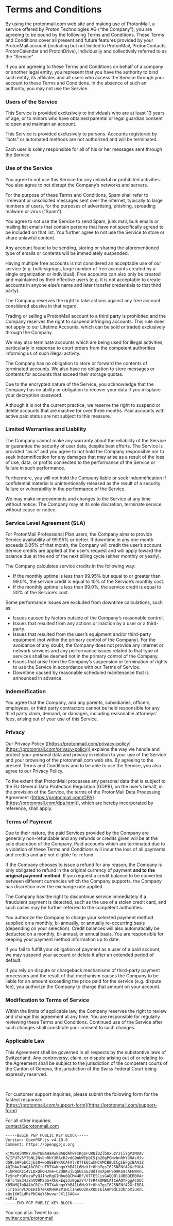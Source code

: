 Terms and Conditions
====================

By using the protonmail.com web site and making use of ProtonMail, a service offered by Proton Technologies AG (“the Company”), you are agreeing to be bound by the following Terms and Conditions. These Terms and Conditions cover all present and future features provided by your ProtonMail account (including but not limited to ProtonMail, ProtonContacts, ProtonCalendar and ProtonDrive), individually and collectively referred to as the “Service”.

If you are agreeing to these Terms and Conditions on behalf of a company or another legal entity, you represent that you have the authority to bind such entity, its affiliates and all users who access the Service through your account to these Terms and Conditions. In the absence of such an authority, you may not use the Service.

### Users of the Service

This Service is provided exclusively to individuals who are at least 13 years of age, or to minors who have obtained parental or legal guardian consent to open and maintain an account.

This Service is provided exclusively to persons. Accounts registered by “bots” or automated methods are not authorized and will be terminated.

Each user is solely responsible for all of his or her messages sent through the Service.

### Use of the Service

You agree to not use this Service for any unlawful or prohibited activities. You also agree to not disrupt the Company’s networks and servers.

For the purpose of these Terms and Conditions, Spam shall refer to irrelevant or unsolicited messages sent over the internet, typically to large numbers of users, for the purposes of advertising, phishing, spreading malware or virus (“Spam”).

You agree to not use the Service to send Spam, junk mail, bulk emails or mailing list emails that contain persons that have not specifically agreed to be included on that list. You further agree to not use the Service to store or share unlawful content.

Any account found to be sending, storing or sharing the aforementioned type of emails or contents will be immediately suspended.

Having multiple free accounts is not considered an acceptable use of our service (e.g. bulk-signups, large number of free accounts created by a single organization or individual). Free accounts can also only be created and maintained by their effective users (e.g. it is not acceptable to create accounts in anyone else’s name and later transfer credentials to that third party).

The Company reserves the right to take actions against any free account considered abusive in that regard.

Trading or selling a ProtonMail account to a third party is prohibited and the Company reserves the right to suspend infringing accounts. This rule does not apply to our Lifetime Accounts, which can be sold or traded exclusively through the Company.

We may also terminate accounts which are being used for illegal activities, particularly in response to court orders from the competent authorities informing us of such illegal activity.

The Company has no obligation to store or forward the contents of terminated accounts. We also have no obligation to store messages or contents for accounts that exceed their storage quotas.

Due to the encrypted nature of the Service, you acknowledge that the Company has no ability or obligation to recover your data if you misplace your decryption password.

Although it is not the current practice, we reserve the right to suspend or delete accounts that are inactive for over three months. Paid accounts with active paid status are not subject to this measure.

### Limited Warranties and Liability

The Company cannot make any warranty about the reliability of the Service or guarantee the security of user data, despite best efforts. The Service is provided “as is” and you agree to not hold the Company responsible nor to seek indemnification for any damages that may arise as a result of the loss of use, data, or profits connected to the performance of the Service or failure in such performance.

Furthermore, you will not hold the Company liable or seek indemnification if confidential material is unintentionally released as the result of a security failure or vulnerability in the performance of the Service.

We may make improvements and changes to the Service at any time without notice. The Company may at its sole discretion, terminate service without cause or notice.

### Service Level Agreement (SLA)

For ProtonMail Professional Plan users, the Company aims to provide Service availability of 99.95% or better. If downtime in any one month exceeds 0.05% of that month, the Company will credit the user’s account. Service credits are applied at the user’s request and will apply toward the balance due at the end of the next billing cycle (either monthly or yearly).

The Company calculates service credits in the following way:

*   If the monthly uptime is less than 99.95% but equal to or greater than 99.0%, the service credit is equal to 10% of the Service’s monthly cost.
*   If the monthly uptime is less than 99.0%, the service credit is equal to 30% of the Service’s cost.

Some performance issues are excluded from downtime calculations, such as:

*   Issues caused by factors outside of the Company’s reasonable control.
*   Issues that resulted from any actions or inaction by a user or a third-party.
*   Issues that resulted from the user’s equipment and/or third-party equipment (not within the primary control of the Company). For the avoidance of any doubt, the Company does not provide any internet or network services and any performance issues related to that type of services shall be deemed not in the primary control of the Company.
*   Issues that arise from the Company’s suspension or termination of rights to use the Service in accordance with our Terms of Service.
*   Downtime caused by reasonable scheduled maintenance that is announced in advance.

### Indemnification

You agree that the Company, and any parents, subsidiaries, officers, employees, or third party contractors cannot be held responsible for any third party claim, demand, or damages, including reasonable attorneys’ fees, arising out of your use of this Service.

### Privacy

Our Privacy Policy ([https://protonmail.com/privacy-policy](https://protonmail.com/privacy-policy)) explains the way we handle and protect your personal data and privacy in relation to your use of the Service and your browsing of the protonmail.com web site. By agreeing to the present Terms and Conditions and to be able to use the Service, you also agree to our Privacy Policy.

To the extent that ProtonMail processes any personal data that is subject to the EU General Data Protection Regulation (GDPR), on the user’s behalf, in the provision of the Service, the terms of the ProtonMail Data Processing Agreement ([https://protonmail.com/DPA](https://protonmail.com/dpa.html)), which are hereby incorporated by reference, shall apply.

### Terms of Payment

Due to their nature, the paid Services provided by the Company are generally non-refundable and any refunds or credits given will be at the sole discretion of the Company. Paid accounts which are terminated due to a violation of these Terms and Conditions will incur the loss of all payments and credits and are not eligible for refund.

If the Company chooses to issue a refund for any reason, the Company is only obligated to refund in the original currency of payment **and to the original payment method**. If you request a credit balance to be converted between different currencies which the Company supports, the Company has discretion over the exchange rate applied.

The Company has the right to discontinue service immediately if a fraudulent payment is detected, such as the use of a stolen credit card, and such cases may be further referred to the competent authorities.

You authorize the Company to charge your selected payment method supplied on a monthly, bi-annually, or annually re-occurring basis (depending on your selection). Credit balances will also automatically be deducted on a monthly, bi-annual, or annual basis. You are responsible for keeping your payment method information up to date.

If you fail to fulfill your obligation of payment as a user of a paid account, we may suspend your account or delete it after an extended period of default.

If you rely on dispute or chargeback mechanisms of third-party payment processors and the result of that mechanism causes the Company to be liable for an amount exceeding the price paid for the service (e.g. dispute fee), you authorize the Company to charge that amount on your account.

### Modification to Terms of Service

Within the limits of applicable law, the Company reserves the right to review and change this agreement at any time. You are responsible for regularly reviewing these Terms and Conditions. Continued use of the Service after such changes shall constitute your consent to such changes.

### Applicable Law

This Agreement shall be governed in all respects by the substantive laws of Switzerland. Any controversy, claim, or dispute arising out of or relating to the Agreement shall be subject to the jurisdiction of the competent courts of the Canton of Geneva, the jurisdiction of the Swiss Federal Court being expressly reserved.

 

For customer support inquiries, please submit the following form for the fastest response:  
[https://protonmail.com/support-form](https://protonmail.com/support-form)

For all other inquiries:  
[contact@protonmail.com](mailto:contact@protonmail.com)

    -----BEGIN PGP PUBLIC KEY BLOCK-----
    Version: OpenPGP.js v4.10.8
    Comment: https://openpgpjs.org
    
    xjMEX85NMRYJKwYBBAHaRw8BAQdAhwFxKgsFU8QiBZlbUxuzrJIiYgVzM0Av
    B/IPUTv5YTbNL2NvbnRhY3RAcHJvdG9ubWFpbC5jb20gPGNvbnRhY3RAcHJv
    dG9ubWFpbC5jb20+wo8EEBYKACAFAl/OTTEGCwkHCAMCBBUICgIEFgIBAAIZ
    AQIbAwIeAQAhCRCtuTRTXwNhqxYhBA1L6MzXf+0hb7gsI625NFNfA2GrPUUA
    /1kRWoKzi4VLDxQkQHJme+C2d8Kuj5qGUESG2UdT8oXpAP9Q9Ko9cAFEWXnL
    Tz5neP+QFezaPyQJ1hzRgXIHbu8QCM44BF/OTTESCisGAQQBl1UBBQEBB0Ac
    REfc4aE34zZnVQ9MS5S+Xk6xEq53x0gWzY4/TrR4KQMBCAfCeAQYFggACQUC
    X85NMQIbDAAhCRCtuTRTXwNhqxYhBA1L6MzXf+0hb7gsI625NFNfA2GrIBEA
    /1rIGinVCXDEHzb7eKKRHnKZP1HLlIneGO2KxXODzEiAAP9dC33bnoXiuKnL
    xQy1XWSLdMzPNCWeY5buvwrJXl15AQ==
    =sMlu
    -----END PGP PUBLIC KEY BLOCK-----

You can also Tweet to us:  
[twitter.com/protonmail](https://twitter.com/protonmail)